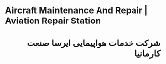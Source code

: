 # Aircraft Maintenance And Repair | Aviation Repair Station

<div dir="rtl">
  
#  شرکت خدمات هواپیمایی ایرسا صنعت کارمانیا

